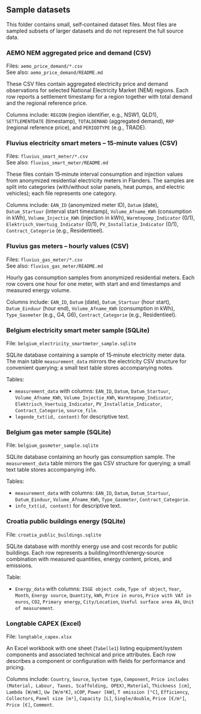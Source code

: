 ## Sample datasets

This folder contains small, self‑contained dataset files. Most files are sampled subsets of larger datasets and do not represent the full source data.

### AEMO NEM aggregated price and demand (CSV)

Files: `aemo_price_demand/*.csv`  
See also: `aemo_price_demand/README.md`

These CSV files contain aggregated electricity price and demand observations for selected National Electricity Market (NEM) regions. Each row reports a settlement timestamp for a region together with total demand and the regional reference price.

Columns include: `REGION` (region identifier, e.g., NSW1, QLD1), `SETTLEMENTDATE` (timestamp), `TOTALDEMAND` (aggregated demand), `RRP` (regional reference price), and `PERIODTYPE` (e.g., TRADE).

### Fluvius electricity smart meters – 15‑minute values (CSV)

Files: `fluvius_smart_meter/*.csv`  
See also: `fluvius_smart_meter/README.md`

These files contain 15‑minute interval consumption and injection values from anonymized residential electricity meters in Flanders. The samples are split into categories (with/without solar panels, heat pumps, and electric vehicles); each file represents one category.

Columns include: `EAN_ID` (anonymized meter ID), `Datum` (date), `Datum_Startuur` (interval start timestamp), `Volume_Afname_KWh` (consumption in kWh), `Volume_Injectie_KWh` (injection in kWh), `Warmtepomp_Indicator` (0/1), `Elektrisch_Voertuig_Indicator` (0/1), `PV_Installatie_Indicator` (0/1), `Contract_Categorie` (e.g., Residentieel).

### Fluvius gas meters – hourly values (CSV)

Files: `fluvius_gas_meter/*.csv`  
See also: `fluvius_gas_meter/README.md`

Hourly gas consumption samples from anonymized residential meters. Each row covers one hour for one meter, with start and end timestamps and measured energy volume.

Columns include: `EAN_ID`, `Datum` (date), `Datum_Startuur` (hour start), `Datum_Einduur` (hour end), `Volume_Afname_KWh` (consumption in kWh), `Type_Gasmeter` (e.g., G4, G6), `Contract_Categorie` (e.g., Residentieel).

### Belgium electricity smart meter sample (SQLite)

File: `belgium_electricity_smartmeter_sample.sqlite`

SQLite database containing a sample of 15‑minute electricity meter data. The main table `measurement_data` mirrors the electricity CSV structure for convenient querying; a small text table stores accompanying notes.

Tables:
- `measurement_data` with columns: `EAN_ID`, `Datum`, `Datum_Startuur`, `Volume_Afname_KWh`, `Volume_Injectie_KWh`, `Warmtepomp_Indicator`, `Elektrisch_Voertuig_Indicator`, `PV_Installatie_Indicator`, `Contract_Categorie`, `source_file`.
- `legende_txt(id, content)` for descriptive text.

### Belgium gas meter sample (SQLite)

File: `belgium_gasmeter_sample.sqlite`

SQLite database containing an hourly gas consumption sample. The `measurement_data` table mirrors the gas CSV structure for querying; a small text table stores accompanying info.

Tables:
- `measurement_data` with columns: `EAN_ID`, `Datum`, `Datum_Startuur`, `Datum_Einduur`, `Volume_Afname_KWh`, `Type_Gasmeter`, `Contract_Categorie`.
- `info_txt(id, content)` for descriptive text.

### Croatia public buildings energy (SQLite)

File: `croatia_public_buildings.sqlite`

SQLite database with monthly energy use and cost records for public buildings. Each row represents a building/month/energy‑source combination with measured quantities, energy content, prices, and emissions.

Table:
- `Energy_data` with columns: `ISGE object code`, `Type of object`, `Year`, `Month`, `Energy source`, `Quantity`, `kWh`, `Price in euros`, `Price with VAT in euros`, `CO2`, `Primary energy`, `City/Location`, `Useful surface area Ak`, `Unit of measurement`.

### Longtable CAPEX (Excel)

File: `longtable_capex.xlsx`

An Excel workbook with one sheet (`Tabelle1`) listing equipment/system components and associated technical and price attributes. Each row describes a component or configuration with fields for performance and pricing.

Columns include: `Country`, `Source`, `System type`, `Component`, `Price includes (Material, Labour, Taxes, Scaffolding, OPEX)`, `Material`, `Thickness [cm]`, `Lambda [W/mK]`, `Uw [W/m²K]`, `sCOP`, `Power [kW]`, `T emission [°C]`, `Efficiency`, `Collectors`, `Panel size [m²]`, `Capacity [L]`, `Single/double`, `Price [€/m²]`, `Price [€]`, `Comment`.


